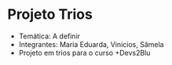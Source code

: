 # Projeto Trios
* Temática: A definir
* Integrantes: Maria Eduarda, Vinicios, Sâmela
* Projeto em trios para o curso +Devs2Blu
